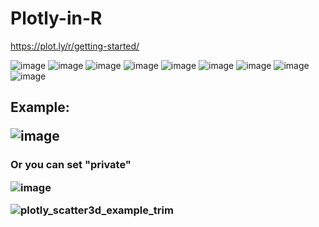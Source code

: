 # Plotly-in-R
https://plot.ly/r/getting-started/

![image](https://user-images.githubusercontent.com/45618275/49849889-7924f180-fe16-11e8-8732-d4d452ec9f6d.png)
![image](https://user-images.githubusercontent.com/45618275/49850606-2436aa80-fe19-11e8-9f82-cc3ec62b6110.png)
![image](https://user-images.githubusercontent.com/45618275/49849997-e6388700-fe16-11e8-948e-4ba176306b14.png)
![image](https://user-images.githubusercontent.com/45618275/49849943-ad001700-fe16-11e8-997d-28a7257e5706.png)
![image](https://user-images.githubusercontent.com/45618275/49850018-f81a2a00-fe16-11e8-893c-2b3e27504a5b.png)
![image](https://user-images.githubusercontent.com/45618275/49850030-01a39200-fe17-11e8-8b09-d924fc915286.png)
![image](https://user-images.githubusercontent.com/45618275/49850039-1122db00-fe17-11e8-994d-35b891ae1c39.png)
![image](https://user-images.githubusercontent.com/45618275/49850054-226be780-fe17-11e8-814c-2908515287d2.png)
![image](https://user-images.githubusercontent.com/45618275/49850060-28fa5f00-fe17-11e8-90b3-af8497632d4e.png)

<h2>Example:

![image](https://user-images.githubusercontent.com/45618275/49850302-e71de880-fe17-11e8-8465-b2da13a80621.png)

<h3>Or you can set "private"

![image](https://user-images.githubusercontent.com/45618275/49850699-6f50bd80-fe19-11e8-9c71-b587fb7d4eb3.png)

![plotly_scatter3d_example_trim](https://user-images.githubusercontent.com/45618275/49853209-6663ea00-fe21-11e8-8275-d3b0a8dc3f50.gif)
